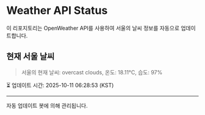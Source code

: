
# Weather API Status

이 리포지토리는 OpenWeather API를 사용하여 서울의 날씨 정보를 자동으로 업데이트합니다.

## 현재 서울 날씨
> 서울의 현재 날씨: overcast clouds, 온도: 18.11°C, 습도: 97%

⏳ 업데이트 시간: 2025-10-11 06:28:53 (KST)

---
자동 업데이트 봇에 의해 관리됩니다.

